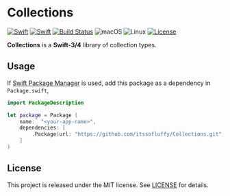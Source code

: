 # Collections

[![Swift][swift-badge-3]][swift-url]
[![Swift][swift-badge-4]][swift-url]
[![Build Status][travis-build-badge]][travis-build-url]
![macOS][macos-badge]
![Linux][linux-badge]
[![License][mit-badge]][mit-url]

**Collections** is a **Swift-3/4** library of collection types.

## Usage

If [Swift Package Manager](https://github.com/apple/swift-package-manager) is used, add this package as a dependency in `Package.swift`,

```swift
import PackageDescription

let package = Package (
    name:  "<your-app-name>",
    dependencies: [
        .Package(url: "https://github.com/itssofluffy/Collections.git", majorVersion: 0)
    ]
)
```

## License

This project is released under the MIT license. See [LICENSE](LICENSE) for details.

[swift-badge-3]: https://img.shields.io/badge/Swift-3.0-orange.svg?style=flat
[swift-badge-4]: https://img.shields.io/badge/Swift-4.0-orange.svg?style=flat
[swift-url]: https://swift.org
[travis-build-badge]: https://travis-ci.org/itssofluffy/Collections.svg?branch=master
[travis-build-url]: https://travis-ci.org/itssofluffy/Collections
[macos-badge]: https://img.shields.io/badge/os-macOS-green.svg?style=flat
[linux-badge]: https://img.shields.io/badge/os-linux-green.svg?style=flat
[mit-badge]: https://img.shields.io/badge/License-MIT-blue.svg?style=flat
[mit-url]: https://tldrlegal.com/license/mit-license

